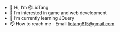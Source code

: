 - 👋 Hi, I’m @LioTang
- 👀 I’m interested in game and web development
- 🌱 I’m currently learning JQuery
- 📫 How to reach me - Email liotang815@gmail.com

<!---
LioTang/LioTang is a ✨ special ✨ repository because its `README.md` (this file) appears on your GitHub profile.
You can click the Preview link to take a look at your changes.
--->
